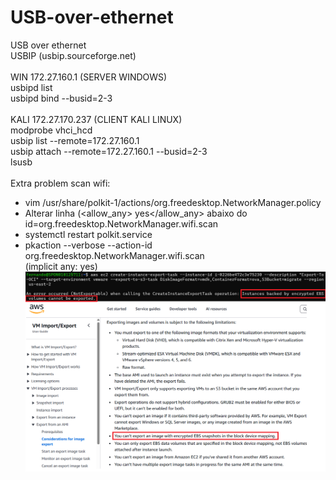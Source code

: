 # USB-over-ethernet
USB over ethernet
<br>
USBIP (usbip.sourceforge.net)<br>
<br>
WIN 172.27.160.1 (SERVER WINDOWS) <br>
usbipd list <br>
usbipd bind --busid=2-3 <br>
<br>
KALI 172.27.170.237 (CLIENT KALI LINUX) <br>
modprobe vhci_hcd <br>
usbip list --remote=172.27.160.1 <br>
usbip attach --remote=172.27.160.1 --busid=2-3 <br>
lsusb <br>
 <br>
Extra problem scan wifi: <br>
- vim /usr/share/polkit-1/actions/org.freedesktop.NetworkManager.policy <br>
- Alterar linha (<allow_any> yes</allow_any> abaixo do id=org.freedesktop.NetworkManager.wifi.scan <br>
- systemctl restart polkit.service <br>
- pkaction --verbose --action-id org.freedesktop.NetworkManager.wifi.scan <br>
  (implicit any: yes) <br>
![USBIP](https://github.com/fernandomxm/Migrate-EC2-AWS-to-OCI/blob/main/image01.png)
